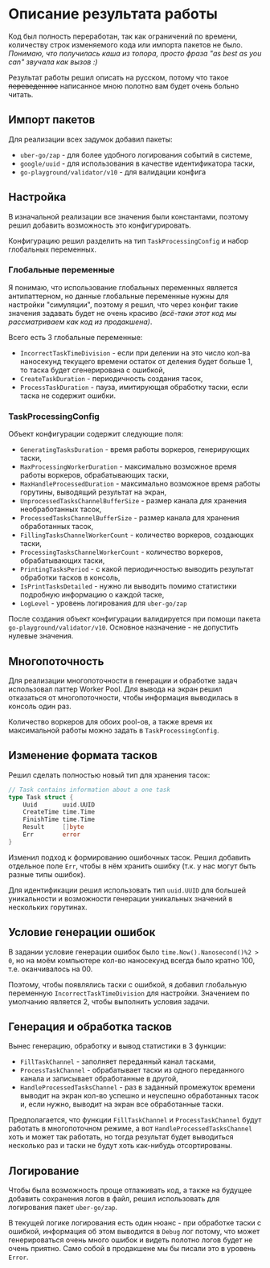 # Описание результата работы

Код был полность переработан, так как ограничений по времени, количеству строк изменяемого кода или импорта пакетов не было.
*Понимаю, что получилась каша из топора, просто фраза \"as best as you can\" звучала как вызов :)*

Результат работы решил описать на русском, потому что такое ~~переведенное~~ написанное мною полотно вам будет очень больно читать.

## Импорт пакетов
Для реализации всех задумок добавил пакеты:
- `uber-go/zap` - для более удобного логирования событий в системе,
- `google/uuid` - для использования в качестве идентификатора таски,
- `go-playground/validator/v10` - для валидации конфига

## Настройка
В изначальной реализации все значения были константами, поэтому решил добавить возможность это конфигурировать.

Конфигурацию решил разделить на тип `TaskProcessingConfig` и набор глобальных переменных.

### Глобальные переменные
Я понимаю, что использование глобальных переменных является антипаттерном, но данные глобальные переменные нужны для настройки "симуляции",
поэтому я решил, что через конфиг такие значения задавать будет не очень красиво *(всё-таки этот код мы рассматриваем как код из продакшена)*.

Всего есть 3 глобальные переменные:
- `IncorrectTaskTimeDivision` - если при делении на это число кол-ва наносекунд текущего времени остаток от деления будет больше 1, 
то таска будет сгенерирована с ошибкой,
- `CreateTaskDuration` - периодичность создания тасок,
- `ProcessTaskDuration` - пауза, имитирующая обработку таски, если таска не содержит ошибки.

### TaskProcessingConfig

Объект конфигурации содержит следующие поля:
- `GeneratingTasksDuration` - время работы воркеров, генерирующих таски,
- `MaxProcessingWorkerDuration` - максимально возможное время работы воркеров, обрабатывающих таски,
- `MaxHandleProcessedDuration` - максимально возможное время работы горутины, выводящий результат на экран,
- `UnprocessedTasksChannelBufferSize` - размер канала для хранения необработанных тасок,
- `ProcessedTasksChannelBufferSize` - размер канала для хранения обработанных тасок,
- `FillingTasksChannelWorkerCount` - количество воркеров, создающих таски,
- `ProcessingTasksChannelWorkerCount` - количество воркеров, обрабатывающих таски,
- `PrintingTasksPeriod` - с какой периодичностью выводить результат обработки тасков в консоль,
- `IsPrintTasksDetailed` - нужно ли выводить помимо статистики подробную информацию о каждой таске,
- `LogLevel` - уровень логирования для `uber-go/zap`

После создания объект конфигурации валидируется при помощи пакета `go-playground/validator/v10`.
Основное назначение - не допустить нулевые значения.

## Многопоточность

Для реализации многопоточности в генерации и обработке задач использовал паттер Worker Pool. 
Для вывода на экран решил отказаться от многопоточности, чтобы информация выводилась в консоль один раз.

Количество воркеров для обоих pool-ов, а также время их максимальной работы можно задать в `TaskProcessingConfig`.

## Изменение формата тасков

Решил сделать полностью новый тип для хранения тасок:
```go
// Task contains information about a one task
type Task struct {
	Uuid       uuid.UUID
	CreateTime time.Time
	FinishTime time.Time
	Result     []byte
	Err        error
}
```

Изменил подход к формированию ошибочных тасок. Решил добавить отдельное поле `Err`, чтобы в нём хранить ошибку (т.к. у нас могут быть разные типы ошибок).

Для идентификации решил использовать тип `uuid.UUID` для большей уникальности и возможности генерации уникальных значений в нескольких горутинах.

## Условие генерации ошибок

В задании условие генерации ошибок было `time.Now().Nanosecond()%2 > 0`, 
но на моём компьютере кол-во наносекунд всегда было кратно 100, т.е. оканчивалось на 00.

Поэтому, чтобы появлялись таски с ошибкой, я добавил глобальную переменную `IncorrectTaskTimeDivision` для настройки. 
Значением по умолчанию является 2, чтобы выполнить условия задачи.

## Генерация и обработка тасков

Вынес генерацию, обработку и вывод статистики в 3 функции:
- `FillTaskChannel` - заполняет переданный канал тасками,
- `ProcessTaskChannel` - обрабатывает таски из одного переданного канала и записывает обработанные в другой,
- `HandleProcessedTasksChannel` - раз в заданный промежуток времени выводит на экран кол-во успешно и неуспешно обработанных тасок 
    и, если нужно, выводит на экран все обработанные таски.

Предполагается, что функции `FillTaskChannel` и `ProcessTaskChannel` будут работать в многопоточном режиме, 
а вот `HandleProcessedTasksChannel` хоть и может так работать, 
но тогда результат будет выводиться несколько раз и таски не будут хоть как-нибудь отсортированы.

## Логирование

Чтобы была возможность проще отлаживать код, а также на будущее добавить сохранения логов в файл, решил использовать для логирования пакет `uber-go/zap`.

В текущей логике логирования есть один нюанс - при обработке таски с ошибкой, информация об этом выводится в `Debug` лог потому, что может генерироваться очень много ошибок и видеть полотно логов
будет не очень приятно. Само собой в продакшене мы бы писали это в уровень `Error`.